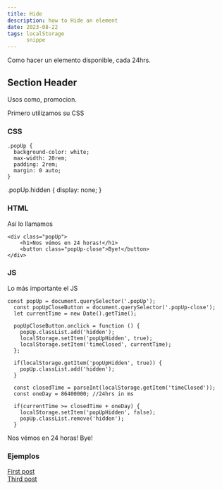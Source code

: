 ```yaml
---
title: Hide 
description: how to Hide an element
date: 2023-08-22
tags: localStorage 
      snippe
---
```

Como hacer un elemento disponible, cada 24hrs. 

<!-- {% image "./possum.png", "A possum parent and two possum kids hanging from the iconic red balloon" %} -->

## Section Header

Usos como, promocion. 

Primero utilizamos su CSS

### CSS

```
.popUp {
  background-color: white;
  max-width: 20rem;
  padding: 2rem;
  margin: 0 auto;
}
```

.popUp.hidden {
  display: none;
}

### HTML

Así lo llamamos

```
<div class="popUp">
	<h1>Nos vémos en 24 horas!</h1>
	<button class="popUp-close">Bye!</button>
</div>
```


### JS

Lo más importante el JS

```
const popUp = document.querySelector('.popUp');
  const popUpCloseButton = document.querySelector('.popUp-close');
  let currentTime = new Date().getTime();

  popUpCloseButton.onclick = function () {
    popUp.classList.add('hidden');
    localStorage.setItem('popUpHidden', true);
    localStorage.setItem('timeClosed', currentTime);
  };

  if(localStorage.getItem('popUpHidden', true)) {
    popUp.classList.add('hidden');
  }

  const closedTime = parseInt(localStorage.getItem('timeClosed'));
  const oneDay = 86400000; //24hrs in ms

  if(currentTime >= closedTime + oneDay) {
    localStorage.setItem('popUpHidden', false);
    popUp.classList.remove('hidden');
  }
  ```

Nos vémos en 24 horas!
Bye!


  ### Ejemplos

<a href="/blog/firstpost/">First post</a><br>
<a href="/blog/thirdpost/">Third post</a><br>
